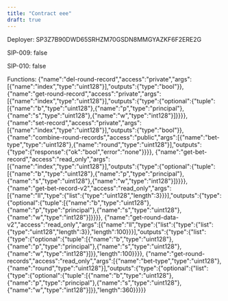 ```yaml
---
title: "Contract eee"
draft: true
---
```

Deployer: SP3Z7B90DWD65SRHZM70GSDN8MMGYAZKF6F2ERE2G

SIP-009: false

SIP-010: false

Functions:
{"name":"del-round-record","access":"private","args":[{"name":"index","type":"uint128"}],"outputs":{"type":"bool"}}, {"name":"get-round-record","access":"private","args":[{"name":"index","type":"uint128"}],"outputs":{"type":{"optional":{"tuple":[{"name":"b","type":"uint128"},{"name":"p","type":"principal"},{"name":"s","type":"uint128"},{"name":"w","type":"int128"}]}}}}, {"name":"set-record","access":"private","args":[{"name":"index","type":"uint128"}],"outputs":{"type":"bool"}}, {"name":"combine-round-records","access":"public","args":[{"name":"bet-type","type":"uint128"},{"name":"round","type":"uint128"}],"outputs":{"type":{"response":{"ok":"bool","error":"none"}}}}, {"name":"get-bet-record","access":"read_only","args":[{"name":"index","type":"uint128"}],"outputs":{"type":{"optional":{"tuple":[{"name":"b","type":"uint128"},{"name":"p","type":"principal"},{"name":"s","type":"uint128"},{"name":"w","type":"int128"}]}}}}, {"name":"get-bet-record-v2","access":"read_only","args":[{"name":"ll","type":{"list":{"type":"uint128","length":3}}}],"outputs":{"type":{"optional":{"tuple":[{"name":"b","type":"uint128"},{"name":"p","type":"principal"},{"name":"s","type":"uint128"},{"name":"w","type":"int128"}]}}}}, {"name":"get-round-data-v2","access":"read_only","args":[{"name":"ll","type":{"list":{"type":{"list":{"type":"uint128","length":3}},"length":100}}}],"outputs":{"type":{"list":{"type":{"optional":{"tuple":[{"name":"b","type":"uint128"},{"name":"p","type":"principal"},{"name":"s","type":"uint128"},{"name":"w","type":"int128"}]}},"length":100}}}}, {"name":"get-round-records","access":"read_only","args":[{"name":"bet-type","type":"uint128"},{"name":"round","type":"uint128"}],"outputs":{"type":{"optional":{"list":{"type":{"optional":{"tuple":[{"name":"b","type":"uint128"},{"name":"p","type":"principal"},{"name":"s","type":"uint128"},{"name":"w","type":"int128"}]}},"length":360}}}}}
